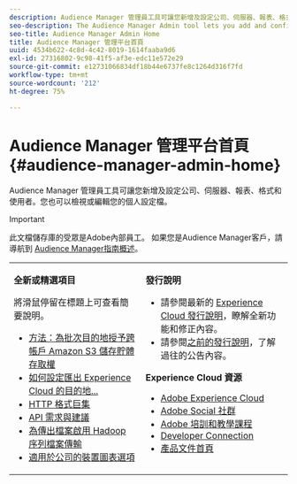 ```yaml
---
description: Audience Manager 管理員工具可讓您新增及設定公司、伺服器、報表、格式和使用者。您也可以檢視或編輯您的個人設定檔。
seo-description: The Audience Manager Admin tool lets you add and configure companies, servers, reports, formats, and users. You can also view or edit your personal profile.
seo-title: Audience Manager Admin Home
title: Audience Manager 管理平台首頁
uuid: 4534b622-4c8d-4c42-8019-1614faaba9d6
exl-id: 27316802-9c98-41f5-af3e-edc11e572e29
source-git-commit: e12731066834df18b44e6737fe8c1264d316f7fd
workflow-type: tm+mt
source-wordcount: '212'
ht-degree: 75%

---
```


# Audience Manager 管理平台首頁 {#audience-manager-admin-home}

Audience Manager 管理員工具可讓您新增及設定公司、伺服器、報表、格式和使用者。您也可以檢視或編輯您的個人設定檔。

>[!IMPORTANT]
>
> 此文檔儲存庫的受眾是Adobe內部員工。 如果您是Audience Manager客戶，請導航到 [Audience Manager指南概述](https://experienceleague.adobe.com/docs/audience-manager/user-guide/aam-home.html)。

<table id="table_882B0982144442F79328A4FA45BD5C7E" frame="none"> 
 <tbody> 
  <tr> 
   <td colname="col1" colsep="0" rowsep="0" valign="top"> <p class="head"> <b>全新或精選項目</b> </p> <p>將滑鼠停留在標題上可查看簡要說明。 </p> <p> 
     <ul id="ul_A0416FDB65EB4774821C05664E14AB86"> 
      <li id="li_C528ED722C7241C8A0F492B250322EA7"><a href="admin-servers/admin-authorize-s3-cross-bucket.md#task_20B12994C5484A9D8CC40DF6F456CBE7">方法：為批次目的地授予跨帳戶 Amazon S3 儲存貯體存取權</a> </li> 
      <li id="li_582FD48ADC894E00AE5961E2E80A3A92"><a href="admin-destination-troubleshooting.md#set-up-destinations-export">如何設定匯出 Experience Cloud 的目的地...</a> </li> 
      <li id="li_AB7BFF82D42649F3B72DA7737B05E355"><a href="formats/web-formats.md#reference_C392124A5F3F42E49F8AADDBA601ADFE">HTTP 格式巨集</a> </li> 
      <li id="li_FEC2B72DC2A04BEAAC36259C0882CECB"><a href="admin-oauth2/aam-admin-api-requirements.md#concept_A7FAC9443CF34974A873E6B787616421">API 需求與建議</a> </li> 
      <li id="li_5994853C069A44B2A1A8F3169119F001"><a href="formats/enable-outbound-seq.md#concept_526744C9433F40BF8269E18245B2F0BD">為傳出檔案啟用 Hadoop 序列檔案傳輸</a> </li> 
      <li id="li_EC1DE0200F4B4EA1A7FBAB6A05D9F746"><a href="companies/admin-device-graph-options.md#concept_563615F1018340C683E0EE075F8F639D">適用於公司的裝置圖表選項</a> </li> 
     </ul> </p> </td> 
   <td colname="col2" valign="top"> <p class="head"><b>發行說明</b> </p> 
    <ul id="ul_1AA5CED5DA0F4B78B8BC4D74539E97EF"> 
     <li id="li_1B636241BCC14468980CF415B15A875F">請參閱最新的 <a href="https://experienceleague.adobe.com/docs/release-notes/experience-cloud/current.html" format="https" scope="external">Experience Cloud 發行說明</a>，瞭解全新功能和修正內容。 </li> 
     <li id="li_6AD053625237446FB9B581772896F64F">請參閱<a href="https://experienceleague.adobe.com/docs/release-notes/experience-cloud/current.html" format="https" scope="external">之前的發行說明</a>，了解過往的公告內容。 </li> 
    </ul> <p class="head"> <b>Experience Cloud 資源</b> </p> 
    <ul id="ul_F8DE07F1ADBC411E894751F927BB1477"> 
     <li id="li_09B0F2E487CA4C55A723ACB5901C7B49"><a href="https://business.adobe.com/products/marketing-cloud/main.html" format="http" scope="external">Adobe Experience Cloud</a> </li> 
     <li id="li_B89CEA08B4954C6ABA2BBDA803A88427"> <a href="https://helpx.adobe.com/support/social.html" format="http" scope="external">Adobe Social 社群</a> </li> 
     <li id="li_4F16686C311743C484013D84971EEBD3"> <a href="https://helpx.adobe.com/tw/learning.html?promoid=KAUDK" format="https" scope="external">Adobe 培訓和教學課程</a> </li> 
     <li id="li_32581A0A26CB4F43833D607221154188"><a href="https://www.adobe.io" format="https" scope="external"> Developer Connection</a> </li> 
     <li id="li_49B2B95B1B4540C9A967F7DDBB4EB457"><a href="https://helpx.adobe.com/tw/support/experience-cloud.html" format="https" scope="external">產品文件首頁</a> </li> 
    </ul> </td> 
  </tr> 
 </tbody> 
</table>
